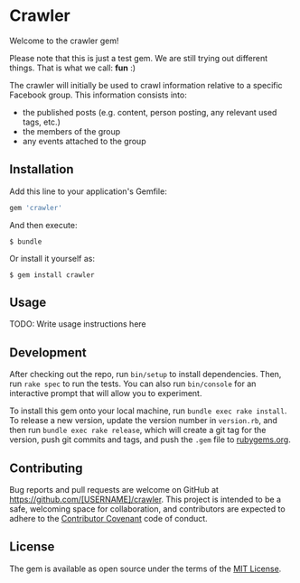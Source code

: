 # Crawler

Welcome to the crawler gem! 

Please note that this is just a test gem. We are still trying out different things. That is what we call: **fun** :)

The crawler will initially be used to crawl information relative to a specific Facebook group. This information consists into:
- the published posts (e.g. content, person posting, any relevant used tags, etc.)
- the members of the group
- any events attached to the group


## Installation

Add this line to your application's Gemfile:

```ruby
gem 'crawler'
```

And then execute:

    $ bundle

Or install it yourself as:

    $ gem install crawler

## Usage

TODO: Write usage instructions here

## Development

After checking out the repo, run `bin/setup` to install dependencies. Then, run `rake spec` to run the tests. You can also run `bin/console` for an interactive prompt that will allow you to experiment.

To install this gem onto your local machine, run `bundle exec rake install`. To release a new version, update the version number in `version.rb`, and then run `bundle exec rake release`, which will create a git tag for the version, push git commits and tags, and push the `.gem` file to [rubygems.org](https://rubygems.org).

## Contributing

Bug reports and pull requests are welcome on GitHub at https://github.com/[USERNAME]/crawler. This project is intended to be a safe, welcoming space for collaboration, and contributors are expected to adhere to the [Contributor Covenant](http://contributor-covenant.org) code of conduct.


## License

The gem is available as open source under the terms of the [MIT License](http://opensource.org/licenses/MIT).


